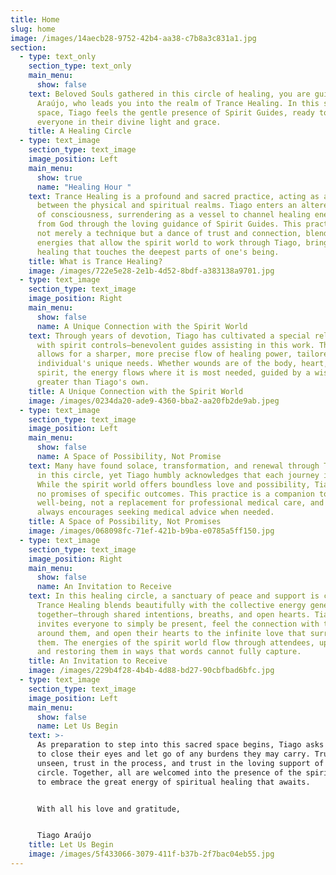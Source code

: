 ```yaml
---
title: Home
slug: home
image: /images/14aecb28-9752-42b4-aa38-c7b8a3c831a1.jpg
section:
  - type: text_only
    section_type: text_only
    main_menu:
      show: false
    text: Beloved Souls gathered in this circle of healing, you are guided by Tiago
      Araújo, who leads you into the realm of Trance Healing. In this sacred
      space, Tiago feels the gentle presence of Spirit Guides, ready to envelop
      everyone in their divine light and grace.
    title: A Healing Circle
  - type: text_image
    section_type: text_image
    image_position: Left
    main_menu:
      show: true
      name: "Healing Hour "
    text: Trance Healing is a profound and sacred practice, acting as a bridge
      between the physical and spiritual realms. Tiago enters an altered state
      of consciousness, surrendering as a vessel to channel healing energies
      from God through the loving guidance of Spirit Guides. This practice is
      not merely a technique but a dance of trust and connection, blending
      energies that allow the spirit world to work through Tiago, bringing forth
      healing that touches the deepest parts of one's being.
    title: What is Trance Healing?
    image: /images/722e5e28-2e1b-4d52-8bdf-a383138a9701.jpg
  - type: text_image
    section_type: text_image
    image_position: Right
    main_menu:
      show: false
      name: A Unique Connection with the Spirit World
    text: Through years of devotion, Tiago has cultivated a special relationship
      with spirit controls—benevolent guides assisting in this work. This bond
      allows for a sharper, more precise flow of healing power, tailored to each
      individual's unique needs. Whether wounds are of the body, heart, mind, or
      spirit, the energy flows where it is most needed, guided by a wisdom far
      greater than Tiago's own.
    title: A Unique Connection with the Spirit World
    image: /images/0234da20-ade9-4360-bba2-aa20fb2de9ab.jpeg
  - type: text_image
    section_type: text_image
    image_position: Left
    main_menu:
      show: false
      name: A Space of Possibility, Not Promise
    text: Many have found solace, transformation, and renewal through Trance Healing
      in this circle, yet Tiago humbly acknowledges that each journey is unique.
      While the spirit world offers boundless love and possibility, Tiago makes
      no promises of specific outcomes. This practice is a companion to
      well-being, not a replacement for professional medical care, and Tiago
      always encourages seeking medical advice when needed.
    title: A Space of Possibility, Not Promises
    image: /images/068098fc-71ef-421b-b9ba-e0785a5ff150.jpg
  - type: text_image
    section_type: text_image
    image_position: Right
    main_menu:
      show: false
      name: An Invitation to Receive
    text: In this healing circle, a sanctuary of peace and support is created.
      Trance Healing blends beautifully with the collective energy generated
      together—through shared intentions, breaths, and open hearts. Tiago
      invites everyone to simply be present, feel the connection with those
      around them, and open their hearts to the infinite love that surrounds
      them. The energies of the spirit world flow through attendees, uplifting
      and restoring them in ways that words cannot fully capture.
    title: An Invitation to Receive
    image: /images/229b4f28-4b4b-4d88-bd27-90cbfbad6bfc.jpg
  - type: text_image
    section_type: text_image
    image_position: Left
    main_menu:
      show: false
      name: Let Us Begin
    text: >-
      As preparation to step into this sacred space begins, Tiago asks everyone
      to close their eyes and let go of any burdens they may carry. Trust in the
      unseen, trust in the process, and trust in the loving support of the
      circle. Together, all are welcomed into the presence of the spirit world
      to embrace the great energy of spiritual healing that awaits.


      With all his love and gratitude,


      Tiago Araújo
    title: Let Us Begin
    image: /images/5f433066-3079-411f-b37b-2f7bac04eb55.jpg
---
```

